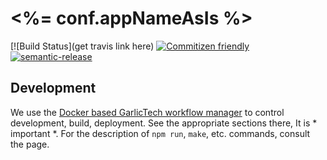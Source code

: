 # <%= conf.appNameAsIs %>

[![Build Status](get travis link here)
[![Commitizen friendly](https://img.shields.io/badge/commitizen-friendly-brightgreen.svg)](http://commitizen.github.io/cz-cli/)
[![semantic-release](https://img.shields.io/badge/%20%20%F0%9F%93%A6%F0%9F%9A%80-semantic--release-e10079.svg)](https://github.com/semantic-release/semantic-release)

## Development

We use the [Docker based GarlicTech workflow manager](https://github.com/garlictech/workflows) to control development, build, deployment. 
See the appropriate sections there, It is * important *. For the description of `npm run`, `make`, etc. commands, consult the page.
